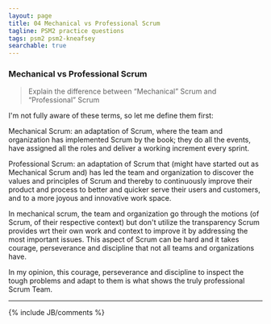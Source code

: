 ```yaml
---
layout: page
title: 04 Mechanical vs Professional Scrum
tagline: PSM2 practice questions
tags: psm2 psm2-kneafsey
searchable: true 
---
```


### Mechanical vs Professional Scrum

> Explain the difference between “Mechanical” Scrum and “Professional” Scrum

I'm not fully aware of these terms, so let me define them first:

Mechanical Scrum: an adaptation of Scrum, where the team and organization
has implemented Scrum by the book; they do all the events, 
have assigned all the roles and deliver a working increment every sprint.

Professional Scrum: an adaptation of Scrum that 
(might have started out as Mechanical Scrum and) 
has led the team and organization 
to discover the values and principles of Scrum
and thereby
to continuously improve their product and process
to better and quicker serve their users and customers,
and to a more joyous and innovative work space.

In mechanical scrum, the team and organization go through the motions 
(of Scrum, of their respective context)
but don't utilize the transparency Scrum provides 
wrt their own work and context
to improve it 
by addressing the most important issues.
This aspect of Scrum can be hard and it 
takes courage, perseverance and discipline
that not all teams and organizations have.

In my opinion, 
this courage, perseverance and discipline 
to inspect the tough problems and adapt to them 
is what shows the truly professional Scrum Team.

---

{% include JB/comments %}
